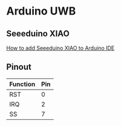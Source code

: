 # Arduino UWB

## Seeeduino XIAO
[How to add Seeeduino XIAO to Arduino IDE](https://wiki.seeedstudio.com/Seeed_Arduino_Boards/)

## Pinout
| Function | Pin |
| -------- | --- |
| RST      | 0   |
| IRQ      | 2   |
| SS       | 7   |
